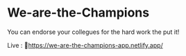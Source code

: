 # We-are-the-Champions

You can endorse your collegues for the hard work the put it!

Live : 🔗https://we-are-the-champions-app.netlify.app/
